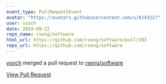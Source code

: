 ```yaml
---
event_type: PullRequestEvent
avatar: "https://avatars.githubusercontent.com/u/814322?"
user: vsoch
date: 2024-09-22
repo_name: rseng/software
html_url: https://github.com/rseng/software/pull/393
repo_url: https://github.com/rseng/software
---
```


<a href='https://github.com/vsoch' target='_blank'>vsoch</a> merged a pull request to <a href='https://github.com/rseng/software' target='_blank'>rseng/software</a>

<a href='https://github.com/rseng/software/pull/393' target='_blank'>View Pull Request</a>